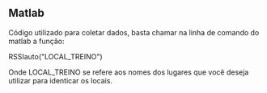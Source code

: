 ## Matlab

Código utilizado para coletar dados, basta chamar na linha de comando do matlab a função:

RSSIauto("LOCAL_TREINO")

Onde LOCAL_TREINO se refere aos nomes dos lugares que você deseja utilizar para identicar os locais.
